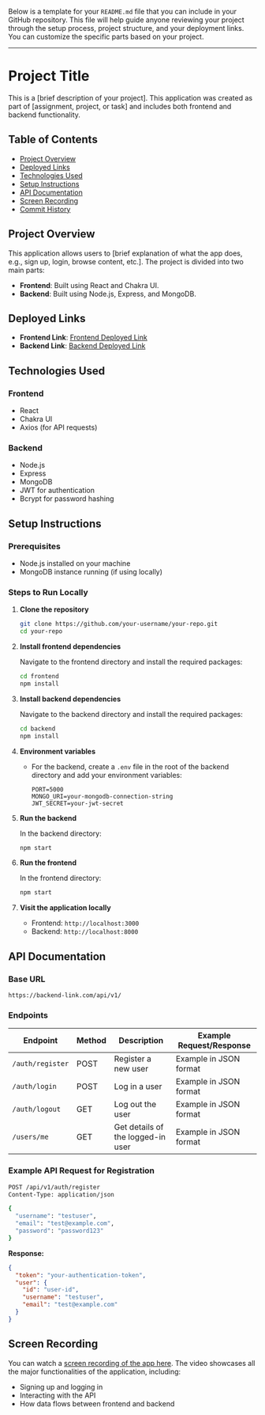 Below is a template for your `README.md` file that you can include in your GitHub repository. This file will help guide anyone reviewing your project through the setup process, project structure, and your deployment links. You can customize the specific parts based on your project.

---

# Project Title

This is a [brief description of your project]. This application was created as part of [assignment, project, or task] and includes both frontend and backend functionality.

## Table of Contents

- [Project Overview](#project-overview)
- [Deployed Links](#deployed-links)
- [Technologies Used](#technologies-used)
- [Setup Instructions](#setup-instructions)
- [API Documentation](#api-documentation)
- [Screen Recording](#screen-recording)
- [Commit History](#commit-history)

## Project Overview

This application allows users to [brief explanation of what the app does, e.g., sign up, login, browse content, etc.]. The project is divided into two main parts:

- **Frontend**: Built using React and Chakra UI.
- **Backend**: Built using Node.js, Express, and MongoDB.

## Deployed Links

- **Frontend Link**: [Frontend Deployed Link](https://frontend-link.com)  
- **Backend Link**: [Backend Deployed Link](https://backend-link.com)

## Technologies Used

### Frontend

- React
- Chakra UI
- Axios (for API requests)

### Backend

- Node.js
- Express
- MongoDB
- JWT for authentication
- Bcrypt for password hashing

## Setup Instructions

### Prerequisites

- Node.js installed on your machine
- MongoDB instance running (if using locally)

### Steps to Run Locally

1. **Clone the repository**

   ```bash
   git clone https://github.com/your-username/your-repo.git
   cd your-repo
   ```

2. **Install frontend dependencies**

   Navigate to the frontend directory and install the required packages:

   ```bash
   cd frontend
   npm install
   ```

3. **Install backend dependencies**

   Navigate to the backend directory and install the required packages:

   ```bash
   cd backend
   npm install
   ```

4. **Environment variables**

   - For the backend, create a `.env` file in the root of the backend directory and add your environment variables:

     ```
     PORT=5000
     MONGO_URI=your-mongodb-connection-string
     JWT_SECRET=your-jwt-secret
     ```

5. **Run the backend**

   In the backend directory:

   ```bash
   npm start
   ```

6. **Run the frontend**

   In the frontend directory:

   ```bash
   npm start
   ```

7. **Visit the application locally**

   - Frontend: `http://localhost:3000`
   - Backend: `http://localhost:8000`

## API Documentation

### Base URL

`https://backend-link.com/api/v1/`

### Endpoints

| Endpoint          | Method | Description                        | Example Request/Response |
| ----------------- | ------ | ---------------------------------- | ------------------------ |
| `/auth/register`  | POST   | Register a new user                | Example in JSON format    |
| `/auth/login`     | POST   | Log in a user                      | Example in JSON format    |
| `/auth/logout`    | GET    | Log out the user                   | Example in JSON format    |
| `/users/me`       | GET    | Get details of the logged-in user  | Example in JSON format    |

### Example API Request for Registration

```bash
POST /api/v1/auth/register
Content-Type: application/json

{
  "username": "testuser",
  "email": "test@example.com",
  "password": "password123"
}
```

**Response:**

```json
{
  "token": "your-authentication-token",
  "user": {
    "id": "user-id",
    "username": "testuser",
    "email": "test@example.com"
  }
}
```

## Screen Recording

You can watch a [screen recording of the app here](https://screen-recording-link.com). The video showcases all the major functionalities of the application, including:

- Signing up and logging in
- Interacting with the API
- How data flows between frontend and backend


